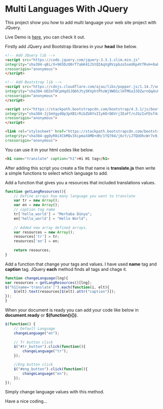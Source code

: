 # Multi Languages With JQuery

This project show you how to add multi language your web site project with JQuery.

Live Demo is [here](https://coderkan.github.io/multi-language-jquery/), you can check it out.

Firstly add JQuery and Bootstrap libraries in your **head** like below.

```html
<!-- Add JQuery lib -->
<script src="https://code.jquery.com/jquery-3.3.1.slim.min.js" 
integrity="sha384-q8i/X+965DzO0rT7abK41JStQIAqVgRVzpbzo5smXKp4YfRvH+8abtTE1Pi6jizo"
crossorigin="anonymous">
</script>

<!-- Add Bootstrap lib -->
<script src="https://cdnjs.cloudflare.com/ajax/libs/popper.js/1.14.7/umd/popper.min.js" 
integrity="sha384-UO2eT0CpHqdSJQ6hJty5KVphtPhzWj9WO1clHTMGa3JDZwrnQq4sF86dIHNDz0W1"
crossorigin="anonymous">
</script>

<script src="https://stackpath.bootstrapcdn.com/bootstrap/4.3.1/js/bootstrap.min.js" 
integrity="sha384-JjSmVgyd0p3pXB1rRibZUAYoIIy6OrQ6VrjIEaFf/nJGzIxFDsf4x0xIM+B07jRM" 
crossorigin="anonymous">
</script>	

<link rel="stylesheet" href="https://stackpath.bootstrapcdn.com/bootstrap/4.3.1/css/bootstrap.min.css" 
integrity="sha384-ggOyR0iXCbMQv3Xipma34MD+dH/1fQ784/j6cY/iJTQUOhcWr7x9JvoRxT2MZw1T" 
crossorigin="anonymous">
```

You can use it in your html codes like below.

```html
<h1 name="translate" caption="h1">Hi H1 tag</h1>
```

After adding this script you create a file that name is **translate.js** then write a simple functions to select which language to add.

Add a function that gives you a resources that included translations values.

```javascript
function getLangResources(){
    // Define arrays how many language you want to translate
    var tr = new Array();
    var en = new Array();
    // caption tag name
    tr['hello_world'] = "Merhaba Dünya"; 
    en['hello_world'] = "Hello World";
    
    // Added new array defined arrays.
    var resources = new Array();
    resources['tr'] = tr;
    resources['en'] = en;
    
    return resources;
}
```

Add a function that change your tags and values.
I have used **name** tag and **caption** tag. JQuery **each** method finds all tags and chage it.

```javascript
function changeLanguage(lng){
var resources = getLangResources()[lng];
$("h1[name='translate']").each(function(i, elt){
    $(elt).text(resources[$(elt).attr("caption")]);
});
}
```

When your document is ready you can add your code like below in **document.ready** or **$(function(){})**.

```javascript
$(function() { 
    // Default Language
    changeLanguage("en");
 
    // Tr button click
    $("#tr_button").click(function(){
        changeLanguage("tr");
    });

    //Eng button click
    $("#eng_button").click(function(){
        changeLanguage("en");
    });
});
``` 

Simply change language values with this method.

Have a nice coding...
